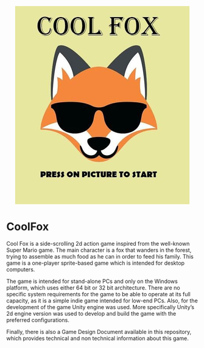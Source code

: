 <p align="center">
  <img src="FoxPic.jpg">
</p>

# CoolFox
Cool Fox is a side-scrolling 2d action game inspired from the well-known Super Mario game. The main character is a fox that wanders in the forest, trying to assemble as much food as he can in order to feed his family. This game is a one-player sprite-based game which is intended for desktop computers.

The game is intended for stand-alone PCs and only on the Windows platform, which uses either 64 bit or 32 bit
architecture. There are no specific system requirements for the game to be able to operate at its full capacity, as it is a simple indie
game intended for low-end PCs. Also, for the development of the game Unity engine was used. More specifically Unity’s 2d
engine version was used to develop and build the game with the preferred configurations.

Finally, there is also a Game Design Document available in this repository, which provides technical and non technical information about this game.
